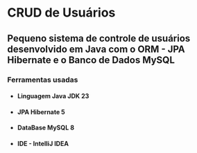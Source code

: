 # CRUD de Usuários

## Pequeno sistema de controle de usuários desenvolvido em Java com o ORM - JPA Hibernate e o Banco de Dados MySQL

### Ferramentas usadas
* #### Linguagem Java JDK 23
* #### JPA Hibernate 5
* #### DataBase MySQL 8
* #### IDE - IntelliJ IDEA

